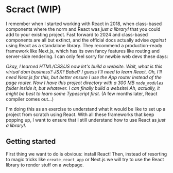 # Scract (WIP)

I remember when I started working with React in 2018, when class-based components where the norm and React was _just a library!_ that you could add to your existing project. Fast forward to 2024 and class-based components are all but extinct, and the official docs actually advise *against* using React as a standalone library. They recommend a production-ready framework like Next.js, which has its own fancy features like routing and server-side rendering. I can only feel sorry for newbie web devs these days: 

*Okay, I learned HTML/CSS/JS now let's build a website. Wait, what is this virtual dom business? JSX? Babel? I guess I'll need to learn React. Oh, I'll need Next.js for this, but better ensure I use the App router instead of the page router. Now I have this project directory with a 300 MB `node_modules` folder inside it, but whatever. I can finally build a website! Ah, actually, it might be best to learn some Typescript first.* (A few months later, React compiler comes out...)

I'm doing this as an exercise to understand what it would be like to set up a project from scratch using React. With all these frameworks that keep popping up, I want to ensure that I still understand how to use React as _just a library!_.

## Getting started

First thing we want to do is obvious: install React! Then, instead of resorting to magic tricks like `create_react_app` or Next.js we will try to use the React library to render stuff on a webpage.
